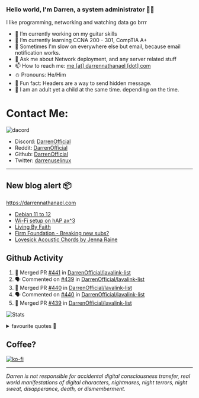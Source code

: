 ### Hello world, I'm Darren, a system administrator 👨‍💻
I like programming, networking and watching data go brrr


- 🔭 I’m currently working on my guitar skills
- 🌴 I’m currently learning CCNA 200 - 301, CompTIA A+ 
- 🚀 Sometimes I'm slow on everywhere else but email, because email notification works.
- 💬 Ask me about Network deployment, and any server related stuff 
- 📫 How to reach me: [me [at] darrennathanael [dot] com](mailto:me@darrennathanael.com) 
- ⛄️ Pronouns: He/Him
- 🍪 Fun fact: Headers are a way to send hidden message.
- 🍻 I am an adult yet a child at the same time. depending on the time.

# Contact Me:

![dacord](https://discord.c99.nl/widget/theme-4/508296903960821771.png)

- Discord: [DarrenOfficial](https://discord.darrennathanael.com)
- Reddit: [DarrenOfficial](https://reddit.com/u/DarrenOfficiallol)
- Github: [DarrenOfficial](https://github.com/DarrenOfficial)
- Twitter: [darrenuselinux](https://twitter.com/darrenuselinux)


---
## New blog alert 📦
https://darrennathanael.com
<!-- BLOG-POST-LIST:START -->
- [Debian 11 to 12](https://blog.darrennathanael.com/posts/debian-11-to-12/)
- [Wi-Fi setup on hAP ax^3](https://blog.darrennathanael.com/posts/mikrotik-hap-ax3-wifi-config/)
- [Living By Faith](https://blog.darrennathanael.com/posts/living-by-faith/)
- [Firm Foundation - Breaking new subs?](https://blog.darrennathanael.com/posts/more-subs-more-salvation/)
- [Lovesick Acoustic Chords by Jenna Raine](https://blog.darrennathanael.com/posts/lovesick/)
<!-- BLOG-POST-LIST:END -->

## Github Activity
<!--START_SECTION:activity-->
1. 🎉 Merged PR [#441](https://github.com/DarrenOfficial/lavalink-list/pull/441) in [DarrenOfficial/lavalink-list](https://github.com/DarrenOfficial/lavalink-list)
2. 🗣 Commented on [#439](https://github.com/DarrenOfficial/lavalink-list/pull/439#issuecomment-1954366883) in [DarrenOfficial/lavalink-list](https://github.com/DarrenOfficial/lavalink-list)
3. 🎉 Merged PR [#440](https://github.com/DarrenOfficial/lavalink-list/pull/440) in [DarrenOfficial/lavalink-list](https://github.com/DarrenOfficial/lavalink-list)
4. 🗣 Commented on [#440](https://github.com/DarrenOfficial/lavalink-list/pull/440#issuecomment-1954363569) in [DarrenOfficial/lavalink-list](https://github.com/DarrenOfficial/lavalink-list)
5. 🎉 Merged PR [#439](https://github.com/DarrenOfficial/lavalink-list/pull/439) in [DarrenOfficial/lavalink-list](https://github.com/DarrenOfficial/lavalink-list)
<!--END_SECTION:activity-->


![Stats](https://github-readme-stats.vercel.app/api?username=DarrenOfficial&layout=compact&hide_border=true&hide_title=true&count_private=true&include_all_commits=true&show_icons=true&bg_color=00000000&text_color=c3c6ce&icon_color=4e64f7)


<details>
<summary>favourite quotes 🍻</summary>
<br>
<i>"Always trust what others say or write without ever questioning them. Especially their code."</i> -Albert Einstein
<br><br>
  <i>"If she this easy, then she prolly got a diseasy"</i> -Dr Martin Luther King
  <br><br>
  <i>"If a woman is giving you what you want, it is deception."</i> -Sun Tzu, Art of War
</details>


## Coffee?

[![ko-fi](https://ko-fi.com/img/githubbutton_sm.svg)](https://ko-fi.com/R6R1311CB)

---

_Darren is not responsible for accidental digital consciousness transfer, real world manifestations of digital characters, nightmares, night terrors, night sweat, disapperance, death, or dismemberment._
